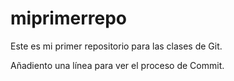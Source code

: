 # miprimerrepo
Este es mi primer repositorio para las clases de Git.

Añadiento una línea para ver el proceso de Commit. 
